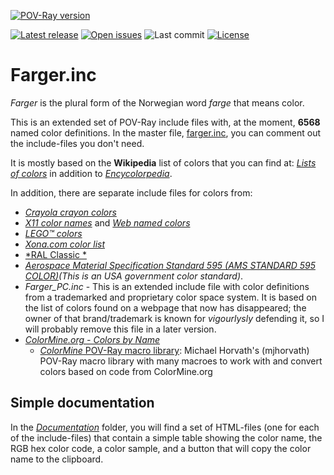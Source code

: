 [![POV-Ray version](https://img.shields.io/badge/POV--Ray-3.8-blue?style=plastic)](https://www.povray.org/)

[![Latest release](https://badgen.net/github/release/SvenErik1968/Farger.inc)](https://github.com/SvenErik1968/Farger.inc/releases)
[![Open issues](https://badgen.net/github/open-issues//SvenErik1968/Farger.inc)](https://github.com/SvenErik1968/Farger.inc/issues)
![Last commit](https://badgen.net/github/last-commit/SvenErik1968/Farger.inc)
[![License](https://badgen.net/github/license/SvenErik1968/Farger.inc)](https://github.com/SvenErik1968/Farger.inc/blob/master/LICENSE)

# Farger.inc
*Farger* is the plural form of the Norwegian word *farge* that means color.

This is an extended set of POV-Ray include files with, at the moment, **6568** named color definitions. In the master file, [farger.inc](./farger.inc), you can comment out the include-files you don't need.

It is mostly based on the **Wikipedia** list of colors that you can find at: [*Lists of colors*](http://en.wikipedia.org/wiki/List_of_colors) in addition to [*Encycolorpedia*](https://encycolorpedia.com/named).

In addition, there are separate include files for colors from:

- [*Crayola crayon colors*](https://en.wikipedia.org/wiki/List_of_Crayola_crayon_colors)
- [*X11 color names*](https://en.wikipedia.org/wiki/X11_color_names) and [*Web named colors*](https://en.wikipedia.org/wiki/Web_colors)
- [*LEGO™ colors*](http://www.peeron.com/cgi-bin/invcgis/colorguide.cgi)
- [*Xona.com color list*](http://xona.com/misc/colorlist/)
- [*RAL Classic *](https://en.wikipedia.org/wiki/List_of_RAL_colors#Overview)
- [*Aerospace Material Specification Standard 595 (AMS STANDARD 595 COLOR)*](http://www.federalstandardcolor.com/)_(This is an USA government color standard)_.
- *Farger_PC.inc* - This is an extended include file with color definitions from a trademarked and proprietary color space system. It is based on the list of colors found on a webpage that now has disappeared; the owner of that brand/trademark is known for _vigourlysly_ defending it, so I will probably remove this file in a later version.
- [*ColorMine.org - Colors by Name*](http://colormine.org/colors-by-name)
    - [*ColorMine* POV-Ray macro library](https://github.com/mjhorvath/ColorMine): Michael Horvath's (mjhorvath) POV-Ray macro library with many macroes to work with and convert colors based on code from ColorMine.org

## Simple documentation
In the [_Documentation_](./Documentation/) folder, you will find a set of HTML-files (one for each of the include-files) that contain a simple table showing the color name, the RGB hex color code, a color sample, and a button that will copy the color name to the clipboard.
